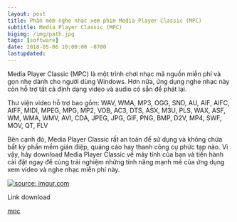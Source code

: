 ```yaml
---
layout: post
title: Phần mềm nghe nhạc xem phim Media Player Classic (MPC)
subtitle: Media Player Classic (MPC)
bigimg: /img/path.jpg
tags: [software]
date: 2018-05-06 10:00:00 -0700
lastupdated: 
---
```


Media Player Classic (MPC) là một trình chơi nhạc mã nguồn miễn phí và gọn nhẹ dành cho người dùng Windows. Hơn nữa, ứng dụng nghe nhạc này còn hỗ trợ tất cả định dạng video và audio có sẵn để phát lại.

Thư viện video hỗ trợ bao gồm: WAV, WMA, MP3, OGG, SND, AU, AIF, AIFC, AIFF, MIDI, MPEG, MPG, MP2, VOB, AC3, DTS, ASX, M3U, PLS, WAX, ASF, WM, WMA, WMV, AVI, CDA, JPEG, JPG, GIF, PNG, BMP, D2V, MP4, SWF, MOV, QT, FLV

Bên cạnh đó, Media Player Classic rất an toàn để sử dụng và không chứa bất kỳ phần mềm gián điệp, quảng cáo hay thanh công cụ phức tạp nào. Vì vậy, hãy download Media Player Classic về máy tính của bạn và tiến hành cài đặt ngay để cùng trải nghiệm những tính năng mạnh mẽ của ứng dụng xem video và nghe nhạc miễn phí này.

<a href="https://imgur.com/VbaDaeX"><img src="https://i.imgur.com/VbaDaeX.png" title="source: imgur.com" /></a>

Link download

[mpc](https://mpc-hc.org/)
